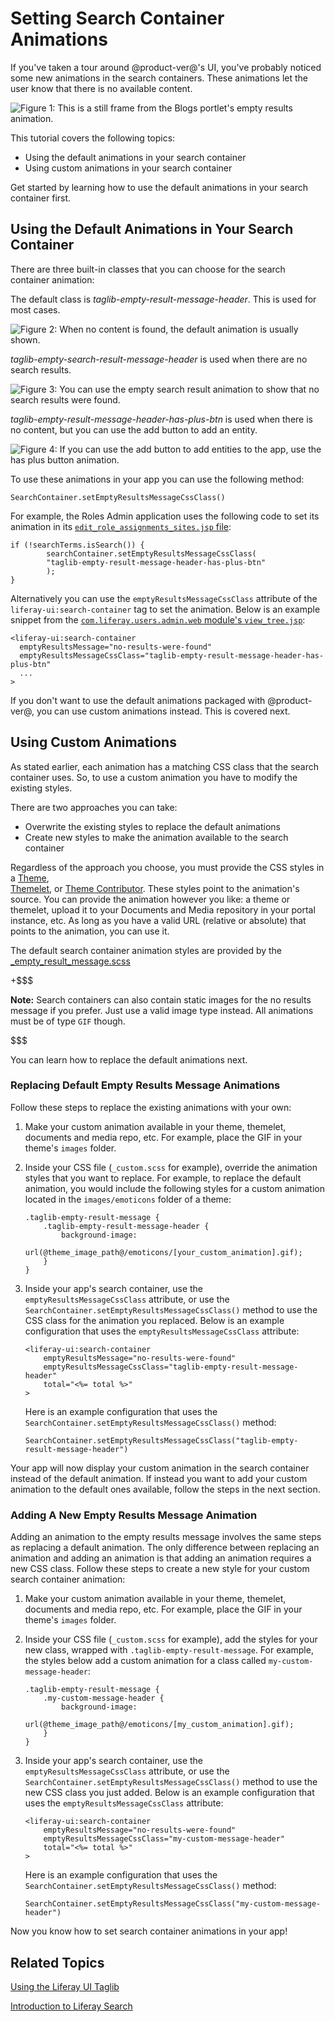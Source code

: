 # Setting Search Container Animations [](id=setting-search-container-animations)

If you've taken a tour around @product-ver@'s UI, you've probably noticed some 
new animations in the search containers. These animations let the user know that 
there is no available content.

![Figure 1: This is a still frame from the Blogs portlet's empty results animation.](../../../images/no-content-found-blog.png)

This tutorial covers the following topics:
- Using the default animations in your search container
- Using custom animations in your search container

Get started by learning how to use the default animations in your search 
container first.

## Using the Default Animations in Your Search Container [](id=using-the-default-animations-in-your-search-container)

There are three built-in classes that you can choose for the search container 
animation:

The default class is *taglib-empty-result-message-header*. This is used for most 
cases.

![Figure 2: When no content is found, the default animation is usually shown.](../../../images/no-content-found-blog.png)

*taglib-empty-search-result-message-header* is used when there are no search 
results.

![Figure 3: You can use the empty search result animation to show that no search results were found.](../../../images/no-web-content-found-search.png)

*taglib-empty-result-message-header-has-plus-btn* is used when there is no 
content, but you can use the add button to add an entity.

![Figure 4: If you can use the add button to add entities to the app, use the has plus button animation.](../../../images/no-tags-found-plus-button.png)

To use these animations in your app you can use the following method:

    SearchContainer.setEmptyResultsMessageCssClass()

For example, the Roles Admin application uses the following code to set its 
animation in its [`edit_role_assignments_sites.jsp` file](https://github.com/liferay/liferay-portal/blob/7.0.x/modules/apps/foundation/roles/roles-admin-web/src/main/resources/META-INF/resources/edit_role_assignments_sites.jsp#L46-L48):

    if (!searchTerms.isSearch()) {
            searchContainer.setEmptyResultsMessageCssClass(
            "taglib-empty-result-message-header-has-plus-btn"
            );
    }
    
Alternatively you can use the `emptyResultsMessageCssClass` attribute of the 
`liferay-ui:search-container` tag to set the animation. Below is an example 
snippet from the [`com.liferay.users.admin.web` module's `view_tree.jsp`](https://github.com/liferay/liferay-portal/blob/master/modules/apps/foundation/users-admin/users-admin-web/src/main/resources/META-INF/resources/view_tree.jsp#L158):
    
    <liferay-ui:search-container
      emptyResultsMessage="no-results-were-found"
      emptyResultsMessageCssClass="taglib-empty-result-message-header-has-plus-btn"
      ...
    >

If you don't want to use the default animations packaged with @product-ver@, you 
can use custom animations instead. This is covered next.

## Using Custom Animations [](id=using-custom-animations)

As stated earlier, each animation has a matching CSS class that the search 
container uses. So, to use a custom animation you have to modify the existing 
styles.

There are two approaches you can take:
- Overwrite the existing styles to replace the default animations
- Create new styles to make the animation available to the search container

Regardless of the approach you choose, you must provide the CSS styles in a 
[Theme](/develop/tutorials/-/knowledge_base/7-0/introduction-to-themes),  
[Themelet](/develop/tutorials/-/knowledge_base/7-0/themelets), or 
[Theme Contributor](/develop/tutorials/-/knowledge_base/7-0/theme-contributors). 
These styles point to the animation's source. You can provide the animation 
however you like: a theme or themelet, upload it to your Documents and Media 
repository in your portal instance, etc. As long as you have a valid URL 
(relative or absolute) that points to the animation, you can use it.

The default search container animation styles are provided by the [_empty_result_message.scss](https://github.com/liferay/liferay-portal/blob/7.0.x/modules/apps/foundation/frontend-css/frontend-css-web/src/main/resources/META-INF/resources/taglib/_empty_result_message.scss)

+$$$

**Note:** Search containers can also contain static images for the no results 
message if you prefer. Just use a valid image type instead. All animations must 
be of type `GIF` though.

$$$

You can learn how to replace the default animations next. 

### Replacing Default Empty Results Message Animations [](id=replacing-default-empty-results-message-animations)

Follow these steps to replace the existing animations with your own:

1.  Make your custom animation available in your theme, themelet, documents and 
    media repo, etc. For example, place the GIF in your theme's `images` folder.
    
2.  Inside your CSS file (`_custom.scss` for example), override the animation 
    styles that you want to replace. For example, to replace the default 
    animation, you would include the following styles for a custom animation 
    located in the `images/emoticons` folder of a theme:
    
        .taglib-empty-result-message {
            .taglib-empty-result-message-header {
                background-image: 
                url(@theme_image_path@/emoticons/[your_custom_animation].gif);
            }
        }

3.  Inside your app's search container, use the `emptyResultsMessageCssClass` 
    attribute, or use the `SearchContainer.setEmptyResultsMessageCssClass()` 
    method to use the CSS class for the animation you replaced. Below is an 
    example configuration that uses the `emptyResultsMessageCssClass` attribute:
    
        <liferay-ui:search-container
            emptyResultsMessage="no-results-were-found"
            emptyResultsMessageCssClass="taglib-empty-result-message-header"
            total="<%= total %>"
        >

    Here is an example configuration that uses the 
    `SearchContainer.setEmptyResultsMessageCssClass()` method:
    
        SearchContainer.setEmptyResultsMessageCssClass("taglib-empty-result-message-header")

Your app will now display your custom animation in the search container instead 
of the default animation. If instead you want to add your custom animation to 
the default ones available, follow the steps in the next section.

### Adding A New Empty Results Message Animation [](id=adding-a-new-empty-results-message-animation)

Adding an animation to the empty results message involves the same steps as 
replacing a default animation. The only difference between replacing an 
animation and adding an animation is that adding an animation requires a new 
CSS class. Follow these steps to create a new style for your custom search 
container animation:

1.  Make your custom animation available in your theme, themelet, documents and 
    media repo, etc. For example, place the GIF in your theme's `images` folder.
    
2.  Inside your CSS file (`_custom.scss` for example), add the styles for your 
    new class, wrapped with `.taglib-empty-result-message`. For example, the 
    styles below add a custom animation for a class called 
    `my-custom-message-header`:
    
        .taglib-empty-result-message {
            .my-custom-message-header {
                background-image: 
                url(@theme_image_path@/emoticons/[my_custom_animation].gif);
            }
        }

3.  Inside your app's search container, use the `emptyResultsMessageCssClass` 
    attribute, or use the `SearchContainer.setEmptyResultsMessageCssClass()` 
    method to use the new CSS class you just added. Below is an example 
    configuration that uses the `emptyResultsMessageCssClass` attribute:
    
        <liferay-ui:search-container
            emptyResultsMessage="no-results-were-found"
            emptyResultsMessageCssClass="my-custom-message-header"
            total="<%= total %>"
        >

    Here is an example configuration that uses the 
    `SearchContainer.setEmptyResultsMessageCssClass()` method:
    
        SearchContainer.setEmptyResultsMessageCssClass("my-custom-message-header")

Now you know how to set search container animations in your app!

## Related Topics [](id=related-topics)

[Using the Liferay UI Taglib](/develop/tutorials/-/knowledge_base/7-0//develop/tutorials/-/knowledge_base/7-0/using-the-liferay-ui-taglib)

[Introduction to Liferay Search](/develop/tutorials/-/knowledge_base/7-0/introduction-to-liferay-search)
